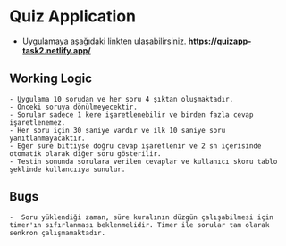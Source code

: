 # Quiz Application

- Uygulamaya aşağıdaki linkten ulaşabilirsiniz.
**https://quizapp-task2.netlify.app/**
## Working Logic
    - Uygulama 10 sorudan ve her soru 4 şıktan oluşmaktadır.
    - Önceki soruya dönülmeyecektir.
    - Sorular sadece 1 kere işaretlenebilir ve birden fazla cevap işaretlenemez. 
    - Her soru için 30 saniye vardır ve ilk 10 saniye soru yanıtlanmayacaktır.
    - Eğer süre bittiyse doğru cevap işaretlenir ve 2 sn içerisinde otomatik olarak diğer soru gösterilir.
    - Testin sonunda sorulara verilen cevaplar ve kullanıcı skoru tablo şeklinde kullancııya sunulur.

## Bugs
    -  Soru yüklendiği zaman, süre kuralının düzgün çalışabilmesi için timer'ın sıfırlanması beklenmelidir. Timer ile sorular tam olarak senkron çalışmamaktadır.
